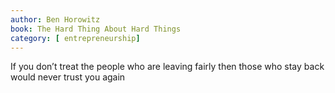 ```yaml
---
author: Ben Horowitz
book: The Hard Thing About Hard Things
category: [ entrepreneurship]
---
```

If you don’t treat the people who are leaving fairly 
then those who stay back would never trust you again